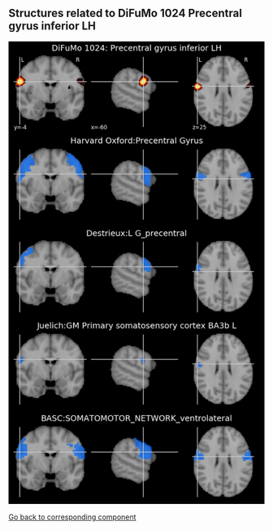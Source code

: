 


## Structures related to DiFuMo 1024 Precentral gyrus inferior LH

![709](709.jpg "Structures related to DiFuMo 1024 Precentral gyrus inferior LH")

[Go back to corresponding component](https://parietal-inria.github.io/DiFuMo/1024/html/709.html)